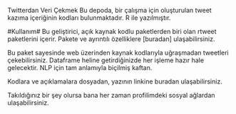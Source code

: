 Twitterdan Veri Çekmek
Bu depoda, bir çalışma için oluşturulan tweet kazıma içeriğinin kodları bulunmaktadır. R ile yazılmıştır.

#Kullanım# Bu geliştirici, açık kaynak kodlu paketlerden biri olan rtweet paketlerini içerir. Pakete ve ayrıntılı özelliklere [buradan] ulaşabilirsiniz.

Bu paket sayesinde web üzerinden kaynak kodlarıyla uğraşmadan tweetleri çekebilirsiniz. Dataframe heline getirdiğinizde her işleme hazır hale gelecektir. NLP için tam anlamıyla biçilmiş kaftan.

Kodlara ve açıklamalara dosyadan, yazının linkine buradan ulaşabilirsiniz.

Takıldığınız bir şey olursa bana her zaman profilimdeki sosyal ağlardan ulaşabilirsiniz.

